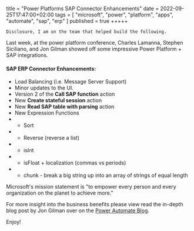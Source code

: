 title = "Power Platforms SAP Connector Enhancements"
date = 2022-09-25T17:47:00+02:00
tags = [
    "microsoft",
    "power",
    "platform",
    "apps",
    "automate",
    "sap",
    "erp"
]
published = true
+++++

    Disclosure, I am on the team that helped build the following.

Last week, at the power platform conference, Charles Lamanna, Stephen Siciliano, and Jon Gilman showed off some impressive Power Platform + SAP integrations.

#### SAP ERP Connector Enhancements:
 - Load Balancing (i.e. Message Server Support)
 - Minor updates to the UI.
 - Version 2 of the **Call SAP function** action
 - New **Create stateful session** action
 - New **Read SAP table with parsing** action
 - New Expression Functions
 - - Sort
 - - Reverse (reverse a list)
 - - isInt
 - - isFloat + localization (commas vs periods)
 - - chunk - break a big string up into an array of strings of equal length

Microsoft's mission statement is "to empower every person and every organization on the planet to achieve more."

For more insight into the business benefits please view read the in-depth blog post by Jon Gilman over on the [Power Automate Blog](https://powerautomate.microsoft.com/en-us/blog/announcing-deeper-sap-integration-for-the-power-platform/).

Enjoy!
